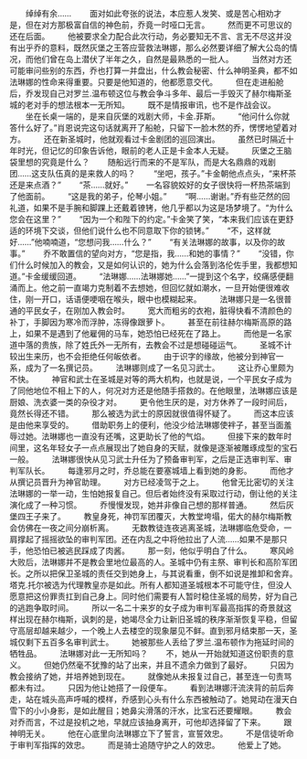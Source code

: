 　　绰绰有余……
　　面对如此夸张的说法，本应惹人发笑、或是苦心相劝才是，但在对方那极富自信的神色前，乔竟一时哑口无言。
　　然而更不可思议的还在后面。
　　他被要求全力配合此次行动，务必要知无不言、言无不尽这并没有出乎乔的意料，既然灰堡之王答应营救法琳娜，那么必然要详细了解大公岛的情况，而他们曾在岛上潜伏了半年之久，自然是最熟悉的一批人。
　　当然对方还可能审问些别的东西，乔也打算一并盘出，什么教会秘密、什么神明圣典，都不如法琳娜的性命来得重要。只要是他知道的，他都愿意交代。
　　但在走进船舱后，乔发现自己对罗兰.温布顿这位与教会争斗多年、最后一手毁灭了赫尔梅斯圣城的老对手的想法根本一无所知。
　　既不是情报审讯，也不是作战会议。
　　坐在长桌一端的，是来自灰堡的戏剧大师，卡金.菲斯。
　　“他问什么你就答什么好了。”肖恩说完这句话就离开了船舱，只留下一脸木然的乔，愣愣地望着对方。
　　还在新圣城时，他就观看过卡金剧团的巡回演出。
　　虽然已时隔近十年时光，但记忆的印象告诉他，眼前的老人正是卡金本人无疑。
　　灰堡之王脑袋里想的究竟是什么？
　　随船远行而来的不是军队，而是大名鼎鼎的戏剧团……这支队伍真的是来救人的吗？
　　“坐吧，孩子。”卡金朝他点点头，“来杯茶还是来点酒？”
　　“茶……就好。”
　　一名容貌姣好的女子很快将一杯热茶端到了他面前。
　　“这是我的弟子，伦琴小姐。”
　　“啊……谢谢。”乔有些茫然的回礼道，如果不是手腕和脚踝上还戴着镣铐，他几乎都以为这是场梦境了。“为什么您会在这里？”
　　“因为一个和陛下的约定。”卡金笑了笑，“本来我们应该在更舒适的环境下交谈，但他们说什么也不同意取下你的锁铐。”
　　“不，这样就好……”他喃喃道，“您想问我……什么？”
　　“有关法琳娜的故事，以及你的故事。”
　　乔不敢置信的望向对方，“您是指，我……和她的事情？”
　　“没错，你们什么时候加入的教会，又是如何认识的，她为什么会落到洛伦佐手里，我都想知道。”卡金缓缓回道。
　　“法琳娜……法琳娜她……”一提到这个名字，绞痛感便翻涌而上。他之前一直竭力克制着不去想她，但回忆就如潮水，一旦开始便很难收住，刚一开口，话语便哽咽在喉头，眼中也模糊起来。
　　法琳娜只是一名很普通的平民女子，在刚加入教会时。
　　宽大而粗劣的衣袍，脏得快看不清颜色的补丁，手脚因为寒冷而浮肿，冻得像跟萝卜。
　　甚至在前往赫尔梅斯高原的路上，如果不是遇到了他雇佣的马车，她恐怕已经死在了路上。
　　而他是一名家道中落的贵族，除了姓氏外一无所有，去教会不过是想碰碰运气。
　　圣城不计较出生来历，也不会拒绝任何皈依者。
　　由于识字的缘故，他被分到神官一系，成为了一名撰记员。
　　法琳娜则成了一名见习武士。
　　这让乔心里颇为不快。
　　神官和武士在圣城是对等的两大机构，也就是说，一个平民女子成为了同他地位不相上下的人，何况对方还是他随手搭救的。在他眼里，法琳娜应该是厨娘、洗衣婆一类的杂役才对。
　　更令他生厌的是，对方休养了一段时间后，竟然长得还不错。
　　那么被选为武士的原因就很值得怀疑了。
　　而这本应该是由他来享受的。
　　借助职务上的便利，他没少给法琳娜使袢子，甚至当面羞辱过她。法琳娜也一直没有还嘴，这更助长了他的气焰。
　　但接下来的数年时间里，这名年轻女子一点点展现出了她自身的天赋，就像是逐渐被雕琢成型的宝石一般。
　　法琳娜很快从见习武士升任为了预备审判军，之后是正选审判军、审判军队长。
　　每逢邪月之时，乔总能在要塞城墙上看到她的身影。
　　而他才从撰记员晋升为神官助理。
　　对方已经凌驾于之上。
　　他曾无比密切的关注法琳娜的一举一动，生怕她报复自己。但后者始终没有采取过行动，倒让他的关注演化成了一种习惯。
　　乔慢慢发现，她并非像自己想的那样普通。
　　然后灰堡四王子来了。
　　教皇身死，神罚军团覆灭，大教堂垮塌，偌大的赫尔梅斯教会仿佛在一夜之间分崩析离。
　　无数教徒连夜逃离圣城，法琳娜临危受命，一肩撑起了摇摇欲坠的审判军团。还在内乱之中将他拉出了人流……如果不是那只手，他恐怕已被逃民踩成了肉酱。
　　那一刻，他似乎明白了什么。
　　寒风岭大败后，法琳娜并不是教会里地位最高的人。圣城中仍有主祭、审判长和高阶军团长。之所以把保卫圣城的责任交到她身上，与其说看重，倒不如说是推卸和舍弃。塔克.托尔被选为代理教皇亦是如此。所有人都知道圣城根本不可能守住，但没人愿意把这份罪责扛到自己身上。同时他们需要有人暂时稳住圣城的局势，好为自己的逃跑争取时间。
　　所以一名二十来岁的女子成为审判军最高指挥的奇景就这样出现在赫尔梅斯，讽刺的是，她竭尽全力让新旧圣城的秩序渐渐恢复平稳，但留守高层却越来越少，一个晚上人去楼空的现象屡见不鲜。直到邪月结束那一天，圣城仅剩下五百多名审判武士。
　　她被那些人丢给了罗兰.温布顿作为拖延时间的牺牲品。
　　法琳娜对此一无所知吗？
　　不，她从一开始就知道这份职责的意义。
　　但她仍然毫不犹豫的站了出来，并且不遗余力做到了最好。
　　只因为教会接纳了她，并培养她到现在。
　　就像她从未报复过自己，甚至连一句责骂都未有过。
　　只因为他让她搭了一段便车。
　　看到法琳娜汗流浃背的前后奔走，站在城头高声呼喊的模样，乔感到心头有什么东西被触动了。她晃动在漫天白雪下的小小身影，是如此醒目；她鼻尖滑落的汗水，比宝石还要耀眼。
　　教会对乔而言，不过是投机之地，早就应该抽身离开，可他却选择留了下来。
　　跟神明无关。
　　他在心底里向法琳娜立下了誓言，宣誓效忠。
　　不是信徒听命于审判军指挥的效忠。
　　而是骑士追随守护之人的效忠。
　　他爱上了她。